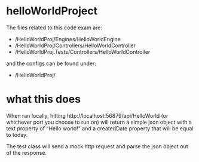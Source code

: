 # helloWorldProject

The files related to this code exam are:

* /HelloWorldProj/Engines/HelloWorldEngine
* /HelloWorldProj/Controllers/HelloWorldController
* /HelloWorldProj.Tests/Controllers/HelloWorldController

and the configs can be found under:

* /HelloWorldProj/

# what this does

When ran locally, hitting http://localhost:56879/api/HelloWorld (or whichever port you choose to run on) will return a simple json object with a text property of "Hello world!" and a createdDate property that will be equal to today.

The test class will send a mock http request and parse the json object out of the response.

